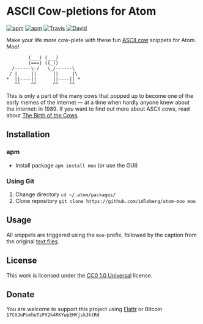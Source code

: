 # ASCII Cow-pletions for Atom

[![apm](https://img.shields.io/apm/l/moo.svg?style=flat-square)](https://atom.io/packages/moo)
[![apm](https://img.shields.io/apm/v/moo.svg?style=flat-square)](https://atom.io/packages/moo)
[![Travis](https://img.shields.io/travis/idleberg/atom-moo.svg?style=flat-square)](https://travis-ci.org/idleberg/atom-moo)
[![David](https://img.shields.io/david/dev/idleberg/atom-moo.svg?style=flat-square)](https://david-dm.org/idleberg/atom-moo?type=dev)

Make your life more cow-plete with these fun [ASCII cow](https://web.archive.org/web/20010817055008/http://www.geocities.com/spunk1111/cows.htm) snippets for Atom. Moo!

            (___) (___)        
            (===) ((_))        
      /------\-/   \_/------\  
     / |     ||      ||     |\ 
    *  ||----||      ||----|| *
       ^^    ^^      ^^    ^^  

This is only a part of the many cows that popped up to become one of the early memes of the internet — at a time when hardly anyone knew about the internet: in 1989. If you want to find out more about ASCII cows, read about [The Birth of the Cows](https://web.archive.org/web/20120202025244/http://www.clasohm.com/cows/guide5.html).

## Installation

### apm

* Install package `apm install moo` (or use the GUI)

### Using Git

1. Change directory `cd ~/.atom/packages/`
2. Clone repository `git clone https://github.com/idleberg/atom-moo moo`

## Usage

All snippets are triggered using the `moo`-prefix, followed by the caption from the original [text files](https://github.com/idleberg/atom-moo/tree/master/src).

## License

This work is licensed under the [CC0 1.0 Universal](https://creativecommons.org/publicdomain/zero/1.0/) license.

## Donate

You are welcome to support this project using [Flattr](https://flattr.com/submit/auto?user_id=idleberg&url=https://github.com/idleberg/atom-moo) or Bitcoin `17CXJuPsmhuTzFV2k4RKYwpEHVjskJktRd`